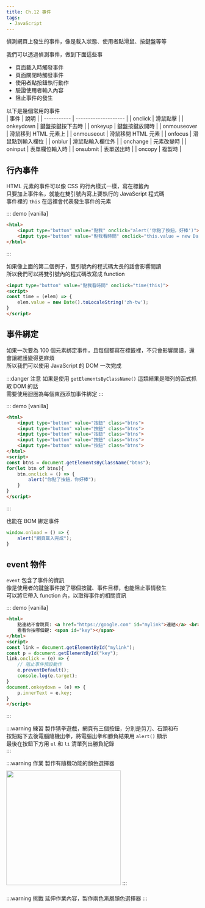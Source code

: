 ```yaml
--- 
title: Ch.12 事件
tags:
 - JavaScript
---
```


偵測網頁上發生的事件，像是載入狀態、使用者點滑鼠、按鍵盤等等  
<!-- more -->
我們可以透過偵測事件，做到下面這些事  
- 頁面載入時觸發事件
- 頁面關閉時觸發事件
- 使用者點按鈕執行動作
- 驗證使用者輸入內容
- 阻止事件的發生

以下是幾個常用的事件  
| 事件        | 說明                 |
| ----------- | -------------------- |
| onclick     | 滑鼠點擊             |
| onkeydown   | 鍵盤按鍵按下去時     |
| onkeyup     | 鍵盤按鍵放開時       |
| onmouseover | 滑鼠移到 HTML 元素上 |
| onmouseout | 滑鼠移開 HTML 元素   |
| onfocus     | 滑鼠點到輸入欄位     |
| onblur      | 滑鼠點輸入欄位外     |
| onchange    | 元素改變時           |
| oninput     | 表單欄位輸入時       |
| onsubmit    | 表單送出時           |
| oncopy      | 複製時               |

## 行內事件
HTML 元素的事件可以像 CSS 的行內樣式一樣，寫在標籤內  
只要加上事件名，就能在雙引號內寫上要執行的 JavaScript 程式碼  
事件裡的 `this` 在這裡會代表發生事件的元素  

::: demo [vanilla]
```html
<html>
    <input type="button" value="點我" onclick="alert('你點了按鈕，好棒')">
    <input type="button" value="點我看時間" onclick="this.value = new Date().toLocaleString('zh-tw')">
</html>
```
:::

如果像上面的第二個例子，雙引號內的程式碼太長的話會影響閱讀  
所以我們可以將雙引號內的程式碼改寫成 function  

```html
<input type="button" value="點我看時間" onclick="time(this)">
<script>
const time = (elem) => {
    elem.value = new Date().toLocaleString('zh-tw');
}
</script>
```

## 事件綁定
如果一次要為 100 個元素綁定事件，且每個都寫在標籤裡，不只會影響閱讀，還會讓維護變得更麻煩  
所以我們可以使用 JavaScript 的 DOM 一次完成  

:::danger 注意
如果是使用 `getElementsByClassName()` 這類結果是陣列的函式抓取 DOM 的話  
需要使用迴圈為每個東西添加事件綁定
::: 

::: demo [vanilla]
```html
<html>
    <input type="button" value="按鈕" class="btns">
    <input type="button" value="按鈕" class="btns">
    <input type="button" value="按鈕" class="btns">
    <input type="button" value="按鈕" class="btns">
    <input type="button" value="按鈕" class="btns">
</html>
<script>
const btns = document.getElementsByClassName("btns");
for(let btn of btns){
    btn.onclick = () => {
        alert("你點了按鈕，你好棒");
    }
}
</script>
```
:::

也能在 BOM 綁定事件  
```js
window.onload = () => {
    alert("網頁載入完成");
}
```

## event 物件
`event` 包含了事件的資訊  
像是使用者的鍵盤事件按了哪個按鍵、事件目標，也能阻止事情發生  
可以將它帶入 function 內，以取得事件的相關資訊  

::: demo [vanilla]
```html
<html>
    點連結不會跳頁: <a href="https://google.com" id="mylink">連結</a> <br>
    看看你按哪個鍵: <span id="key"></span>
</html>
<script>
const link = document.getElementById("mylink");
const p = document.getElementById("key");
link.onclick = (e) => {
    // 阻止事件預設動作
    e.preventDefault();
    console.log(e.target);
}
document.onkeydown = (e) => {
    p.innerText = e.key;
}
</script>
```
:::

:::warning 練習
製作猜拳遊戲，網頁有三個按鈕，分別是剪刀、石頭和布  
按鈕點下去後電腦隨機出拳，將電腦出拳和勝負結果用 `alert()` 顯示  
最後在按鈕下方用 `ul` 和 `li` 清單列出勝負紀錄  
:::

:::warning 作業
製作有隨機功能的顏色選擇器  
<img src="/F2E-book/images/ch12/hw.png" height="300" style="margin: 10px 0;">
:::

:::warning 挑戰
延伸作業內容，製作兩色漸層顏色選擇器
:::
